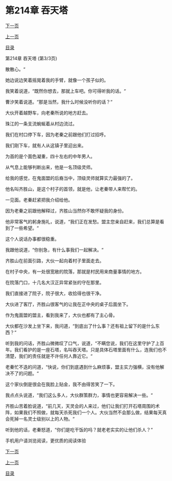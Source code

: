 <h1>第214章   吞天塔</h1>
            <div><p><a href="./0642_%E7%AC%AC215%E7%AB%A0_%E6%AF%8F%E5%A4%A9%E6%9D%80%E4%B8%80%E4%BA%BA.md">下一页</a></p><p><a href="./0640_%E7%AC%AC214%E7%AB%A0_%E5%90%9E%E5%A4%A9%E5%A1%94.md">上一页</a></p><p><a href="../">目录</a></p></div>
            <div><p>第214章   吞天塔 (第3/3页)</p><p>散散心。“</p><p>她边说边笑着摇晃着我的手臂，就像一个孩子似的。</p><p>我笑着说道，“既然你想去，那就上车吧。你可得听我的话。“</p><p>曹汐笑着说道。“那是当然，我什么时候没听你的话？“</p><p>大伙开着越野车，向老秦所说的地方赶去。</p><p>珠江的一条支流蜿蜒着从村边流过。</p><p>我们在村口停下车，因为老秦之前跟他们打过招呼。</p><p>我们刚下车，就有人从这镇子里迎出来。</p><p>为首的是个面色凝重，四十左右的中年男人。</p><p>从气息上能够判断出来，他是一名顶级灵师。</p><p>给我的感觉，在鬼面盟的后裔当中，顶级灵师就算实力最强的了。</p><p>他名叫齐胜山，是这个村子的首领，就是他，让老秦带人来帮忙的。</p><p>一见面。老秦赶紧把我介绍给他。</p><p>因为老秦之前跟他解释过，齐胜山当然你不敢怀疑我的身份。</p><p>他非常客气的躬身施礼，说道，“我们正在发愁。盟主您亲自赶来，我们总算是看到了一些希望。“</p><p>这个人说话办事都很稳重。</p><p>我跟他说道，“你别急，有什么事我们一起解决。“</p><p>齐胜山在前面引路，大伙一起向着村子里面走去。</p><p>在村子中央，有一处很宽敞的院落，那就是村民用来商量事情的地方。</p><p>在院落门口，十几名大汉正异常紧张的守在那里。</p><p>我们直接进了院子，院子很大，收拾得也很干净。</p><p>大伙进了客厅，齐胜山很客气的让我在正中央的桌子后面坐下。</p><p>作为鬼面盟的盟主，看到我来了，大伙也都有了主心骨。</p><p>大伙都在沙发上坐下来，我问道，“到底出了什么事？还有祖上留下的是什么东西？“</p><p>听到我的问话，齐胜山微微叹了口气，说道，“不瞒您说，我们在这里守护了上百年。我们看护的是一座石塔，名叫吞天塔。只是具体石塔里面有什么，连我们也不清楚，我们的责任就是不许任何人靠近它。“</p><p>老秦忙不迭的问道，“快说，你们到底遇到什么麻烦事，盟主实力强横，没有他解决不了的问题。“</p><p>这个家伙倒是很会在我脸上贴金，我不由得苦笑了一下。</p><p>我点点头说道，“我们这么多人，大伙群策群力，事情也更容易解决一些。“</p><p>齐胜山苦着脸说道，“前几天，天灵会的人来过，他们让我们打开石塔周围的术阵，如果我们不照做，就每天杀死我们一个人。大伙当然不会那么做，结果每天真会死掉一名灵士级别以上的人物。“</p><p>听到他的话，老秦怒道，“你们是吃干饭的吗？就老老实实的让他们杀人？“</p><p>手机用户请浏览阅读，更优质的阅读体验</p></div>
            <div><p><a href="./0642_%E7%AC%AC215%E7%AB%A0_%E6%AF%8F%E5%A4%A9%E6%9D%80%E4%B8%80%E4%BA%BA.md">下一页</a></p><p><a href="./0640_%E7%AC%AC214%E7%AB%A0_%E5%90%9E%E5%A4%A9%E5%A1%94.md">上一页</a></p><p><a href="../">目录</a></p></div>